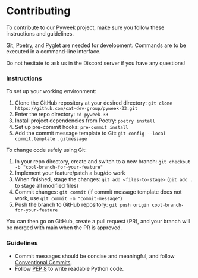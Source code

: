# Contributing
To contribute to our Pyweek project, make sure you follow these instructions and guidelines.

[Git](https://git-scm.com/), [Poetry](https://python-poetry.org/), and [Pyglet](http://pyglet.org/) are needed for development. Commands are to be executed in a command-line interface.

Do not hesitate to ask us in the Discord server if you have any questions!

### Instructions
To set up your working environment:

1. Clone the GitHub repository at your desired directory: `git clone https://github.com/cat-dev-group/pyweek-33.git`
2. Enter the repo directory: `cd pyweek-33`
3. Install project dependencies from Poetry: `poetry install`
4. Set up pre-commit hooks: `pre-commit install`
5. Add the commit message template to Git: `git config --local commit.template .gitmessage`

To change code safely using Git:

1. In your repo directory, create and switch to a new branch: `git checkout -b "cool-branch-for-your-feature"`
2. Implement your feature/patch a bug/do work
3. When finished, stage the changes: `git add <files-to-stage>` (`git add .` to stage all modified files)
4. Commit changes: `git commit` (if commit message template does not work, use `git commit -m "commit-message"`)
5. Push the branch to GitHub repository: `git push origin cool-branch-for-your-feature`

You can then go on GitHub, create a pull request (PR), and your branch will be merged with main when the PR is approved.

### Guidelines
- Commit messages should be concise and meaningful, and follow [Conventional Commits](https://www.conventionalcommits.org/en/v1.0.0/).
- Follow [PEP 8](https://pep8.org/) to write readable Python code.
